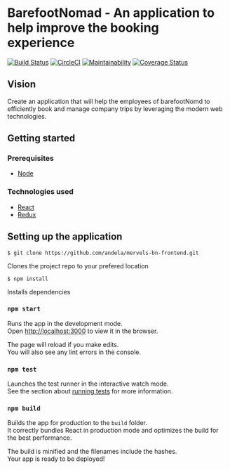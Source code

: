 # BarefootNomad - An application to help improve the booking experience

[![Build Status](https://travis-ci.org/andela/mervels-bn-frontend.svg?branch=develop)](https://travis-ci.org/andela/mervels-bn-frontend) [![CircleCI](https://circleci.com/gh/andela/mervels-bn-frontend/tree/develop.svg?style=svg)](https://circleci.com/gh/andela/mervels-bn-frontend/tree/develop) [![Maintainability](https://api.codeclimate.com/v1/badges/433c3a79ba10b14ab5b8/maintainability)](https://codeclimate.com/github/andela/mervels-bn-frontend/maintainability)
[![Coverage Status](https://coveralls.io/repos/github/andela/mervels-bn-frontend/badge.svg?branch=develop)](https://coveralls.io/github/andela/mervels-bn-frontend?branch=develop)

## Vision

Create an application that will help the employees of barefootNomd to efficiently book and manage company trips by leveraging the modern web technologies.

## Getting started

### Prerequisites

- [Node](https://nodejs.org/)

### Technologies used

- [React](https://reactjs.org/)
- [Redux](https://redux.js.org/)

## Setting up the application

`$ git clone https://github.com/andela/mervels-bn-frontend.git`

Clones the project repo to your prefered location

`$ npm install`

Installs dependencies

### `npm start`

Runs the app in the development mode.<br />
Open [http://localhost:3000](http://localhost:3000) to view it in the browser.

The page will reload if you make edits.<br />
You will also see any lint errors in the console.

### `npm test`

Launches the test runner in the interactive watch mode.<br />
See the section about [running tests](https://facebook.github.io/create-react-app/docs/running-tests) for more information.

### `npm build`

Builds the app for production to the `build` folder.<br />
It correctly bundles React in production mode and optimizes the build for the best performance.

The build is minified and the filenames include the hashes.<br />
Your app is ready to be deployed!
